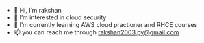 - 👋 Hi, I’m rakshan
- 👀 I’m interested in cloud security 
- 🌱 I’m currently learning AWS cloud practioner and RHCE courses
- 📫 you can reach me through rakshan2003.py@gmail.com

<!---
rakshan-k/rakshan-k is a ✨ special ✨ repository because its `README.md` (this file) appears on your GitHub profile.
You can click the Preview link to take a look at your changes.
--->
